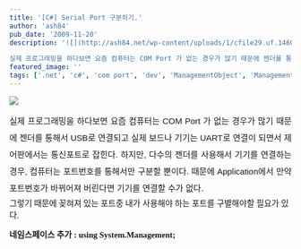 ```yaml
---
title: '[C#] Serial Port 구분하기.'
author: 'ash84'
pub_date: '2009-11-20'
description: '![](http://ash84.net/wp-content/uploads/1/cfile29.uf.1460001B4B0654F75990D2.PNG)

실제 프로그래밍을 하다보면 요즘 컴퓨터는 COM Port 가 없는 경우가 많기 때문에 젠더를 통해서 USB로 연결되고 실제 보드'
featured_image: ''
tags: ['.net', 'c#', 'com port', 'dev', 'ManagementObject', 'ManagementObjectSearcher', 'Serial Port', 'Win32_SerialPort', '프로그래밍']
---
```



![](http://ash84.net/wp-content/uploads/1/cfile29.uf.1460001B4B0654F75990D2.PNG)

<div style="text-align: justify; line-height: 2; "><span style="font-family: Dotum, gulim, tahoma, sans-serif; font-size: 15px; line-height: 2; ">실제 프로그래밍을 하다보면 요즘 컴퓨터는 COM Port 가 없는 경우가 많기 때문에 젠더를 통해서 USB로 연결되고 실제 보드나 기기는 UART로 연결이 되면서 제어판에서는 통신포트로 잡힌다. 하지만, 다수의 젠더를 사용해서 기기를 연결하는 경우, 컴퓨터는 포트번호를 통해서만 구분할 뿐이다. 때문에 Application에서 만약 포트번호가 바뀌어져 버린다면 기기를 연결할 수가 없다. </span></div><span style="font-size: 11pt; "><span style="font-family: Dotum; ">  
 그렇기 때문에 꽂혀져 있는 포트중 내가 사용해야 하는 포트를 구별해야할 필요가 있다. </span></span>

**<span style="font-size: 11pt; "><span style="font-family: Dotum; ">네임스페이스 추가 : using System.Management;</span></span>**<span style="font-size: 11pt; "><span style="font-family: Dotum; "></span></span>

<script src="https://gist.github.com/3781069.js"></script>



